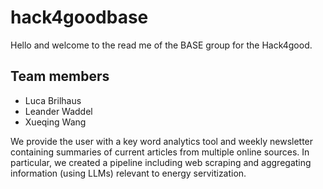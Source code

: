 # hack4goodbase
Hello and welcome to the read me of the BASE group for the Hack4good.

## Team members 
* Luca Brilhaus
* Leander Waddel
* Xueqing Wang

We provide the user with a key word analytics tool and weekly newsletter containing summaries of current articles from multiple online sources. In particular, we created a pipeline including web scraping and aggregating information (using LLMs) relevant to energy servitization.
